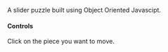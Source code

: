 A slider puzzle built using Object Oriented Javascipt.

#### Controls

Click on the piece you want to move.
